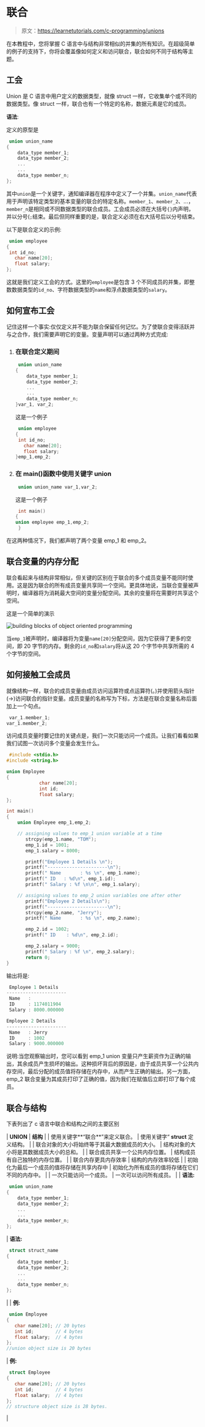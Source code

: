 # 联合

> 原文：<https://learnetutorials.com/c-programming/unions>

在本教程中，您将掌握 C 语言中与结构非常相似的并集的所有知识。在超级简单的例子的支持下，你将会覆盖像如何定义和访问联合，联合如何不同于结构等主题。

## 工会

Union 是 C 语言中用户定义的数据类型，就像 struct 一样，它收集单个或不同的数据类型。像 struct 一样，联合也有一个特定的名称，数据元素是它的成员。

**语法**:

定义的原型是

```c
 union union_name
{
    data_type member_1;
    data_type member_2;
    ...
    ...
    data_type member_n;
}; 

```

其中`union`是一个关键字，通知编译器在程序中定义了一个并集。`union_name`代表用于声明该特定类型的基本变量的联合的特定名称。`member_1`、`member_2`、...，`member_n`是相同或不同数据类型的联合成员。工会成员必须在大括号`{}`内声明，并以分号(`;`结束。最后但同样重要的是，联合定义必须在右大括号后以分号结束。

以下是联合定义的示例:

```c
 union employee  
{  
 int id_no;  
   char name[20];  
   float salary;  
}; 

```

这就是我们定义工会的方式。这里的`employee`是包含 3 个不同成员的并集，即整数数据类型的`id_no`、字符数据类型的`name`和浮点数据类型的`salary`。

## 如何宣布工会

记住这样一个事实:仅仅定义并不能为联合保留任何记忆。为了使联合变得活跃并与之合作，我们需要声明它的变量。变量声明可以通过两种方式完成:

1.  ### 在联合定义期间

    ```c
     union union_name
    {
        data_type member_1;
        data_type member_2;
        ...
        ...
        data_type member_n;
    }var_1, var_2; 

    ```

    这是一个例子

    ```c
     union employee  
    {  
     int id_no;  
       char name[20];  
       float salary;  
    }emp_1,emp_2; 

    ```

2.  ### 在 main()函数中使用关键字 union

    ```c
     union union_name var_1,var_2; 

    ```

    这是一个例子

    ```c
     int main()
    {
    union employee emp_1,emp_2;
     } 

    ```

在这两种情况下，我们都声明了两个变量 emp_1 和 emp_2。

## 联合变量的内存分配

联合看起来与结构非常相似，但关键的区别在于联合的多个成员变量不能同时使用。这是因为联合的所有成员变量共享同一个空间。更具体地说，当联合变量被声明时，编译器将为消耗最大空间的变量分配空间。其余的变量将在需要时共享这个空间。

这是一个简单的演示

![building blocks of object oriented programming ](img/6dc4f69458cd26468cba86bfeb9a8425.png)

当`emp_1`被声明时，编译器将为变量`name[20]`分配空间，因为它获得了更多的空间，即 20 字节的内存。剩余的`id_no`和`salary`将从这 20 个字节中共享所需的 4 个字节的空间。

## 如何接触工会成员

就像结构一样，联合的成员变量由成员访问运算符或点运算符(。)并使用箭头指针(->)访问联合的指针变量。成员变量的名称写为下标，方法是在联合变量名称后面加上一个句点。

```c
 var_1.member_1;
var_1.member_2; 

```

访问成员变量时要记住的关键点是，我们一次只能访问一个成员。让我们看看如果我们试图一次访问多个变量会发生什么。

```c
 #include <stdio.h>
#include <string.h>

union Employee
{
            char name[20];
            int id;
            float salary;
};

int main()
{
    union Employee emp_1,emp_2;

    // assigning values to emp_1 union variable at a time
       strcpy(emp_1.name, "TOM");
       emp_1.id = 1001;
       emp_1.salary = 8000;

       printf("Employee 1 Details \n");
       printf("----------------------\n");
       printf(" Name       : %s \n", emp_1.name);
       printf(" ID   : %d\n", emp_1.id);
       printf(" Salary : %f \n\n", emp_1.salary);

    // assigning values to emp_2 union variables one after other
       printf("Employee 2 Details\n");
       printf("----------------------\n");
       strcpy(emp_2.name, "Jerry");
       printf(" Name       : %s \n", emp_2.name);

       emp_2.id = 1002;
       printf(" ID    : %d\n", emp_2.id);

       emp_2.salary = 9000;
       printf(" Salary : %f \n", emp_2.salary);
       return 0;
} 

```

输出将是:

```c
 Employee 1 Details
----------------------
 Name   :
 ID     : 1174011904
 Salary : 8000.000000

Employee 2 Details
----------------------
 Name   : Jerry
 ID     : 1002
 Salary : 9000.000000 
```

说明:当您观察输出时，您可以看到 emp_1 union 变量只产生薪资作为正确的输出，其余成员产生损坏的输出。这种损坏背后的原因是，由于成员共享一个公共内存空间，最后分配的成员值将存储在内存中，从而产生正确的输出。另一方面，emp_2 联合变量为其成员打印了正确的值，因为我们在赋值后立即打印了每个成员。

## 联合与结构

下表列出了 c 语言中联合和结构之间的主要区别

| **UNION** | **结构** |
| 使用关键字**“联合**”来定义联合。 | 使用关键字“ **struct** 定义结构。 |
| 联合对象的大小将始终等于其最大数据成员的大小。 | 结构对象的大小将是其数据成员大小的总和。 |
| 联合成员共享一个公共内存位置。 | 结构成员有自己独特的内存位置。 |
| 联合内存更具内存效率 | 结构的内存效率较低 |
| 初始化为最后一个成员的值将存储在共享内存中 | 初始化为所有成员的值将存储在它们不同的内存中。 |
| 一次只能访问一个成员。 | 一次可以访问所有成员。 |
| **语法:**

```c
 union union_name
{
    data_type member_1;
    data_type member_2;
    ...
    ...
    data_type member_n;
}; 

```

 | **语法:**

```c
 struct struct_name
{
    data_type member_1;
    data_type member_2;
    ...
    ...
    data_type member_n;
}; 

```

 |
| **例:**

```c
 union Employee
{
   char name[20]; // 20 bytes
   int id;        // 4 bytes
   float salary;  // 4 bytes
};
//union object size is 20 bytes 

```

 | **例:**

```c
 struct Employee
{
   char name[20]; // 20 bytes
   int id;        // 4 bytes
   float salary;  // 4 bytes
};
// structure object size is 28 bytes. 

```

 |